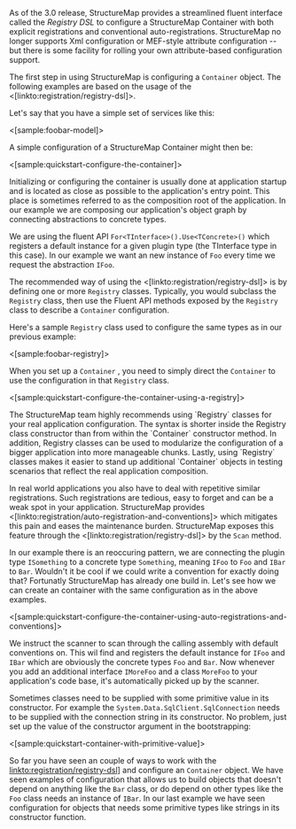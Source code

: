 <!--Title: Registration-->
<!--Url: registration-->


As of the 3.0 release, StructureMap provides a streamlined fluent interface called the _Registry DSL_ to configure a StructureMap
Container with both explicit registrations and conventional auto-registrations. StructureMap no longer supports Xml configuration or MEF-style attribute configuration -- but there is some facility for rolling your own attribute-based configuration support.  

The first step in using StructureMap is configuring a <code>Container</code> object. The following examples are based on the usage of the <[linkto:registration/registry-dsl]>.

Let's say that you have a simple set of services like this:

<[sample:foobar-model]>

A simple configuration of a StructureMap Container might then be:

<[sample:quickstart-configure-the-container]>

Initializing or configuring the container is usually done at application startup and is located as close as possible to the application's entry point. 
This place is sometimes referred to as the composition root of the application. 
In our example we are composing our application's object graph by connecting abstractions to concrete types.

We are using the fluent API `For<TInterface>().Use<TConcrete>()` which registers a default instance for a given plugin type (the TInterface type in this case). In our example we want an new instance of `Foo` every time we request the abstraction `IFoo`.

The recommended way of using the <[linkto:registration/registry-dsl]> is by defining one or more `Registry` classes. Typically, you would subclass the `Registry` class, 
then use the Fluent API methods exposed by the `Registry` class to describe a `Container` configuration. 

Here's a sample `Registry` class used to configure the same types as in our previous example:

<[sample:foobar-registry]>

When you set up a `Container` , you need to simply direct the `Container` to use the configuration in that `Registry` class.

<[sample:quickstart-configure-the-container-using-a-registry]>

<div class="alert alert-info" role="alert">The StructureMap team highly recommends using `Registry` classes for your real application configuration.  The syntax is shorter inside the Registry class constructor than from within the `Container` constructor method. In addition, Registry classes can be used to modularize the configuration of a bigger application into more manageable chunks.  Lastly, using `Registry` classes makes it easier to stand up additional `Container` objects in testing scenarios that reflect the real application composition.</div>

In real world applications you also have to deal with repetitive similar registrations. Such registrations are tedious, easy to forget and can be a weak spot in your application. StructureMap provides <[linkto:registration/auto-registration-and-conventions]>  which mitigates this pain and eases the maintenance burden. StructureMap exposes this feature through the <[linkto:registration/registry-dsl]> by the `Scan` method.

In our example there is an reoccuring pattern, we are connecting the plugin type `ISomething` to a concrete type `Something`, meaning `IFoo` to `Foo` and `IBar` to `Bar`. Wouldn't it be cool if we could write a convention for exactly doing that? Fortunatly StructureMap has already one build in. Let's see how we can create an container with the same configuration as in the above examples.

<[sample:quickstart-configure-the-container-using-auto-registrations-and-conventions]>

We instruct the scanner to scan through the calling assembly with default conventions on. This wil find and registers the default instance for `IFoo` and `IBar` which are obviously the concrete types `Foo` and `Bar`. Now whenever you add an additional interface `IMoreFoo` and a class `MoreFoo` to your application's code base, it's automatically picked up by the scanner. 

Sometimes classes need to be supplied with some primitive value in its constructor. For example the `System.Data.SqlClient.SqlConnection` needs to be supplied with the connection string in its constructor. No problem, just set up the value of the constructor argument in the bootstrapping:

<[sample:quickstart-container-with-primitive-value]>

So far you have seen an couple of ways to work with the <linkto:registration/registry-dsl]> and configure an `Container` object. We have seen examples of configuration that allows us to build objects that doesn't depend on anything like the `Bar` class, or do depend on other types like the `Foo` class needs an instance of `IBar`. In our last example we have seen configuration for objects that needs some primitive types like strings in its constructor function.

